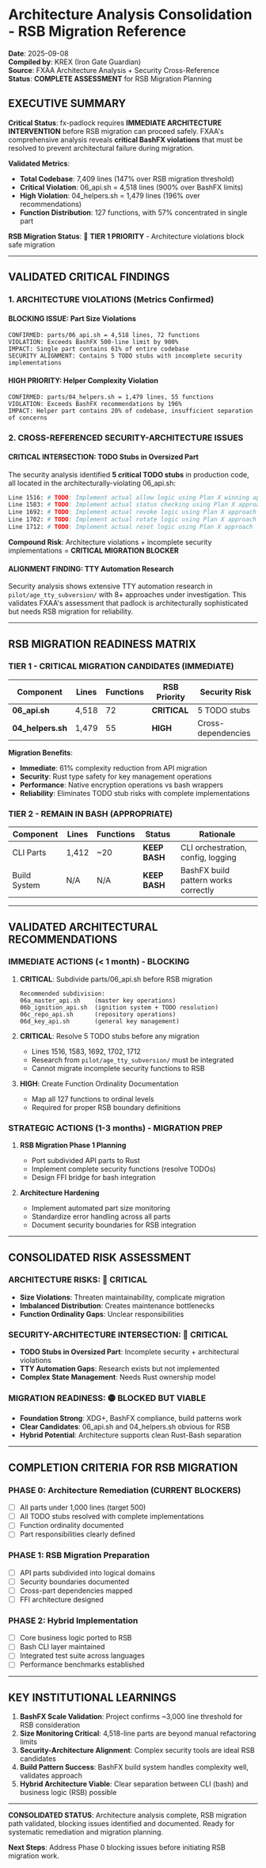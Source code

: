 # Architecture Analysis Consolidation - RSB Migration Reference
**Date**: 2025-09-08  
**Compiled by**: KREX (Iron Gate Guardian)  
**Source**: FXAA Architecture Analysis + Security Cross-Reference  
**Status**: **COMPLETE ASSESSMENT** for RSB Migration Planning  

## EXECUTIVE SUMMARY

**Critical Status**: fx-padlock requires **IMMEDIATE ARCHITECTURE INTERVENTION** before RSB migration can proceed safely. FXAA's comprehensive analysis reveals **critical BashFX violations** that must be resolved to prevent architectural failure during migration.

**Validated Metrics**:
- **Total Codebase**: 7,409 lines (147% over RSB migration threshold)
- **Critical Violation**: 06_api.sh = 4,518 lines (900% over BashFX limits)  
- **High Violation**: 04_helpers.sh = 1,479 lines (196% over recommendations)
- **Function Distribution**: 127 functions, with 57% concentrated in single part

**RSB Migration Status**: 🔴 **TIER 1 PRIORITY** - Architecture violations block safe migration

---

## VALIDATED CRITICAL FINDINGS

### 1. ARCHITECTURE VIOLATIONS (Metrics Confirmed)

#### **BLOCKING ISSUE**: Part Size Violations
```
CONFIRMED: parts/06_api.sh = 4,518 lines, 72 functions
VIOLATION: Exceeds BashFX 500-line limit by 900%
IMPACT: Single part contains 61% of entire codebase
SECURITY ALIGNMENT: Contains 5 TODO stubs with incomplete security implementations
```

#### **HIGH PRIORITY**: Helper Complexity Violation
```  
CONFIRMED: parts/04_helpers.sh = 1,479 lines, 55 functions
VIOLATION: Exceeds BashFX recommendations by 196%
IMPACT: Helper part contains 20% of codebase, insufficient separation of concerns
```

### 2. CROSS-REFERENCED SECURITY-ARCHITECTURE ISSUES

#### **CRITICAL INTERSECTION**: TODO Stubs in Oversized Part
The security analysis identified **5 critical TODO stubs** in production code, all located in the architecturally-violating 06_api.sh:

```bash
Line 1516: # TODO: Implement actual allow logic using Plan X winning approach
Line 1583: # TODO: Implement actual status checking using Plan X approach  
Line 1692: # TODO: Implement actual revoke logic using Plan X approach
Line 1702: # TODO: Implement actual rotate logic using Plan X approach
Line 1712: # TODO: Implement actual reset logic using Plan X approach
```

**Compound Risk**: Architecture violations + incomplete security implementations = **CRITICAL MIGRATION BLOCKER**

#### **ALIGNMENT FINDING**: TTY Automation Research
Security analysis shows extensive TTY automation research in `pilot/age_tty_subversion/` with 8+ approaches under investigation. This validates FXAA's assessment that padlock is architecturally sophisticated but needs RSB migration for reliability.

---

## RSB MIGRATION READINESS MATRIX

### TIER 1 - CRITICAL MIGRATION CANDIDATES (IMMEDIATE)
| Component | Lines | Functions | RSB Priority | Security Risk |
|-----------|-------|-----------|--------------|---------------|
| **06_api.sh** | 4,518 | 72 | **CRITICAL** | 5 TODO stubs |
| **04_helpers.sh** | 1,479 | 55 | **HIGH** | Cross-dependencies |

**Migration Benefits**:
- **Immediate**: 61% complexity reduction from API migration
- **Security**: Rust type safety for key management operations  
- **Performance**: Native encryption operations vs bash wrappers
- **Reliability**: Eliminates TODO stub risks with complete implementations

### TIER 2 - REMAIN IN BASH (APPROPRIATE)
| Component | Lines | Functions | Status | Rationale |
|-----------|-------|-----------|--------|-----------|
| CLI Parts | 1,412 | ~20 | **KEEP BASH** | CLI orchestration, config, logging |
| Build System | N/A | N/A | **KEEP BASH** | BashFX build pattern works correctly |

---

## VALIDATED ARCHITECTURAL RECOMMENDATIONS

### IMMEDIATE ACTIONS (< 1 month) - **BLOCKING**

1. **CRITICAL**: Subdivide parts/06_api.sh before RSB migration
   ```
   Recommended subdivision:
   06a_master_api.sh    (master key operations)
   06b_ignition_api.sh  (ignition system + TODO resolution)
   06c_repo_api.sh      (repository operations) 
   06d_key_api.sh       (general key management)
   ```

2. **CRITICAL**: Resolve 5 TODO stubs before any migration
   - Lines 1516, 1583, 1692, 1702, 1712
   - Research from `pilot/age_tty_subversion/` must be integrated
   - Cannot migrate incomplete security functions to RSB

3. **HIGH**: Create Function Ordinality Documentation
   - Map all 127 functions to ordinal levels
   - Required for proper RSB boundary definitions

### STRATEGIC ACTIONS (1-3 months) - **MIGRATION PREP**

1. **RSB Migration Phase 1 Planning**
   - Port subdivided API parts to Rust
   - Implement complete security functions (resolve TODOs)
   - Design FFI bridge for bash integration

2. **Architecture Hardening**
   - Implement automated part size monitoring
   - Standardize error handling across all parts
   - Document security boundaries for RSB integration

---

## CONSOLIDATED RISK ASSESSMENT

### **ARCHITECTURE RISKS**: 🔴 **CRITICAL**
- **Size Violations**: Threaten maintainability, complicate migration  
- **Imbalanced Distribution**: Creates maintenance bottlenecks
- **Function Ordinality Gaps**: Unclear responsibilities

### **SECURITY-ARCHITECTURE INTERSECTION**: 🔴 **CRITICAL** 
- **TODO Stubs in Oversized Part**: Incomplete security + architectural violations
- **TTY Automation Gaps**: Research exists but not implemented
- **Complex State Management**: Needs Rust ownership model

### **MIGRATION READINESS**: 🟡 **BLOCKED BUT VIABLE**
- **Foundation Strong**: XDG+, BashFX compliance, build patterns work
- **Clear Candidates**: 06_api.sh and 04_helpers.sh obvious for RSB  
- **Hybrid Potential**: Architecture supports clean Rust-Bash separation

---

## COMPLETION CRITERIA FOR RSB MIGRATION

### **PHASE 0**: Architecture Remediation (CURRENT BLOCKERS)
- [ ] All parts under 1,000 lines (target 500)
- [ ] All TODO stubs resolved with complete implementations
- [ ] Function ordinality documented
- [ ] Part responsibilities clearly defined

### **PHASE 1**: RSB Migration Preparation  
- [ ] API parts subdivided into logical domains
- [ ] Security boundaries documented
- [ ] Cross-part dependencies mapped
- [ ] FFI architecture designed

### **PHASE 2**: Hybrid Implementation
- [ ] Core business logic ported to RSB
- [ ] Bash CLI layer maintained
- [ ] Integrated test suite across languages
- [ ] Performance benchmarks established

---

## KEY INSTITUTIONAL LEARNINGS

1. **BashFX Scale Validation**: Project confirms ~3,000 line threshold for RSB consideration
2. **Size Monitoring Critical**: 4,518-line parts are beyond manual refactoring limits  
3. **Security-Architecture Alignment**: Complex security tools are ideal RSB candidates
4. **Build Pattern Success**: BashFX build system handles complexity well, validates approach
5. **Hybrid Architecture Viable**: Clear separation between CLI (bash) and business logic (RSB) possible

---

**CONSOLIDATED STATUS**: Architecture analysis complete, RSB migration path validated, blocking issues identified and documented. Ready for systematic remediation and migration planning.

**Next Steps**: Address Phase 0 blocking issues before initiating RSB migration work.